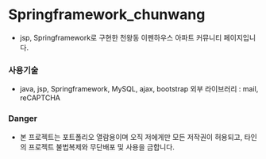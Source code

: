 # Springframework_chunwang
* jsp, Springframework로 구현한 천왕동 이펜하우스 아파트 커뮤니티 페이지입니다.

### 사용기술
* java, jsp, Springframework, MySQL, ajax, bootstrap
외부 라이브러리 : mail, reCAPTCHA

### Danger
* 본 프로젝트는 포트폴리오 열람용이며 오직 저에게만 모든 저작권이 허용되고, 타인의 프로젝트 불법복제와 무단배포 및 사용을 금합니다.
